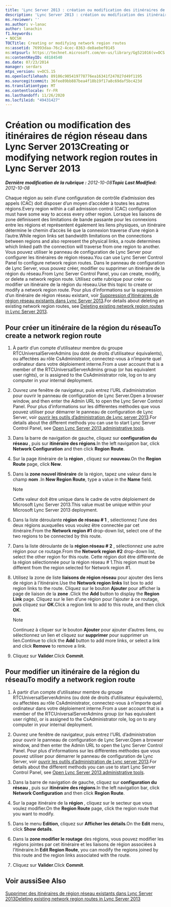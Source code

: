 ```yaml
---
title: 'Lync Server 2013 : création ou modification des itinéraires de la région réseau'
description: 'Lync Server 2013 : création ou modification des itinéraires de la région réseau.'
ms.reviewer: ''
ms.author: v-lanac
author: lanachin
f1.keywords:
- NOCSH
TOCTitle: Creating or modifying network region routes
ms:assetid: 76993daa-76c2-4cec-8363-de8aebef0145
ms:mtpsurl: https://technet.microsoft.com/en-us/library/Gg521016(v=OCS.15)
ms:contentKeyID: 48184540
ms.date: 07/23/2014
manager: serdars
mtps_version: v=OCS.15
ms.openlocfilehash: 89106c905419778776ea16341f247027d49f1195
ms.sourcegitcommit: 36fee89bb887bea4f18b19f17a8c69daf5bc423d
ms.translationtype: MT
ms.contentlocale: fr-FR
ms.lasthandoff: 11/26/2020
ms.locfileid: "49431427"
---
```

# <a name="creating-or-modifying-network-region-routes-in-lync-server-2013"></a><span data-ttu-id="71df9-103">Création ou modification des itinéraires de région réseau dans Lync Server 2013</span><span class="sxs-lookup"><span data-stu-id="71df9-103">Creating or modifying network region routes in Lync Server 2013</span></span>

<div data-xmlns="http://www.w3.org/1999/xhtml">

<div class="topic" data-xmlns="http://www.w3.org/1999/xhtml" data-msxsl="urn:schemas-microsoft-com:xslt" data-cs="https://msdn.microsoft.com/">

<div data-asp="https://msdn2.microsoft.com/asp">



</div>

<div id="mainSection">

<div id="mainBody"><span data-ttu-id="71df9-104">

<span> </span></span><span class="sxs-lookup"><span data-stu-id="71df9-104">

<span> </span></span></span>

<span data-ttu-id="71df9-105">_**Dernière modification de la rubrique :** 2012-10-08_</span><span class="sxs-lookup"><span data-stu-id="71df9-105">_**Topic Last Modified:** 2012-10-08_</span></span>

<span data-ttu-id="71df9-106">Chaque région au sein d’une configuration de contrôle d’admission des appels (CAC) doit disposer d’un moyen d’accéder à toutes les autres régions.</span><span class="sxs-lookup"><span data-stu-id="71df9-106">Every region within a call admission control (CAC) configuration must have some way to access every other region.</span></span> <span data-ttu-id="71df9-107">Lorsque les liaisons de zone définissent des limitations de bande passante pour les connexions entre les régions et représentent également les liens physiques, un itinéraire détermine le chemin d’accès lié que la connexion traverse d’une région à l’autre.</span><span class="sxs-lookup"><span data-stu-id="71df9-107">While region links set bandwidth limitations on the connections between regions and also represent the physical links, a route determines which linked path the connection will traverse from one region to another.</span></span> <span data-ttu-id="71df9-108">Vous pouvez utiliser le panneau de configuration de Lync Server pour configurer les itinéraires de région réseau.</span><span class="sxs-lookup"><span data-stu-id="71df9-108">You can use Lync Server Control Panel to configure network region routes.</span></span> <span data-ttu-id="71df9-109">Dans le panneau de configuration de Lync Server, vous pouvez créer, modifier ou supprimer un itinéraire de la région du réseau.</span><span class="sxs-lookup"><span data-stu-id="71df9-109">From Lync Server Control Panel, you can create, modify, or delete a network region route.</span></span> <span data-ttu-id="71df9-110">Utilisez cette rubrique pour créer ou modifier un itinéraire de la région du réseau.</span><span class="sxs-lookup"><span data-stu-id="71df9-110">Use this topic to create or modify a network region route.</span></span> <span data-ttu-id="71df9-111">Pour plus d’informations sur la suppression d’un itinéraire de région réseau existant, voir [Suppression d’itinéraires de région réseau existants dans Lync Server 2013](lync-server-2013-deleting-existing-network-region-routes.md).</span><span class="sxs-lookup"><span data-stu-id="71df9-111">For details about deleting an existing network region routes, see [Deleting existing network region routes in Lync Server 2013](lync-server-2013-deleting-existing-network-region-routes.md).</span></span>

<div>

## <a name="to-create-a-network-region-route"></a><span data-ttu-id="71df9-112">Pour créer un itinéraire de la région du réseau</span><span class="sxs-lookup"><span data-stu-id="71df9-112">To create a network region route</span></span>

1.  <span data-ttu-id="71df9-113">À partir d’un compte d’utilisateur membre du groupe RTCUniversalServerAdmins (ou doté de droits d’utilisateur équivalents), ou affectées au rôle CsAdministrator, connectez-vous à n’importe quel ordinateur dans votre déploiement interne.</span><span class="sxs-lookup"><span data-stu-id="71df9-113">From a user account that is a member of the RTCUniversalServerAdmins group (or has equivalent user rights), or is assigned to the CsAdministrator role, log on to any computer in your internal deployment.</span></span>

2.  <span data-ttu-id="71df9-114">Ouvrez une fenêtre de navigateur, puis entrez l’URL d’administration pour ouvrir le panneau de configuration de Lync Server.</span><span class="sxs-lookup"><span data-stu-id="71df9-114">Open a browser window, and then enter the Admin URL to open the Lync Server Control Panel.</span></span> <span data-ttu-id="71df9-115">Pour plus d’informations sur les différentes méthodes que vous pouvez utiliser pour démarrer le panneau de configuration de Lync Server, voir [ouvrir les outils d’administration de Lync server 2013](lync-server-2013-open-lync-server-administrative-tools.md).</span><span class="sxs-lookup"><span data-stu-id="71df9-115">For details about the different methods you can use to start Lync Server Control Panel, see [Open Lync Server 2013 administrative tools](lync-server-2013-open-lync-server-administrative-tools.md).</span></span>

3.  <span data-ttu-id="71df9-116">Dans la barre de navigation de gauche, cliquez sur **configuration du réseau** , puis sur **itinéraire des régions**.</span><span class="sxs-lookup"><span data-stu-id="71df9-116">In the left navigation bar, click **Network Configuration** and then click **Region Route**.</span></span>

4.  <span data-ttu-id="71df9-117">Sur la page itinéraire de la **région** , cliquez sur **nouveau**.</span><span class="sxs-lookup"><span data-stu-id="71df9-117">On the **Region Route** page, click **New**.</span></span>

5.  <span data-ttu-id="71df9-118">Dans la **zone nouvel itinéraire** de la région, tapez une valeur dans le champ **nom** .</span><span class="sxs-lookup"><span data-stu-id="71df9-118">In **New Region Route**, type a value in the **Name** field.</span></span>
    
    <div>
    

    > [!NOTE]  
    > <span data-ttu-id="71df9-119">Cette valeur doit être unique dans le cadre de votre déploiement de Microsoft Lync Server 2013.</span><span class="sxs-lookup"><span data-stu-id="71df9-119">This value must be unique within your Microsoft Lync Server 2013 deployment.</span></span>

    
    </div>

6.  <span data-ttu-id="71df9-120">Dans la liste déroulante **région de réseau \# 1** , sélectionnez l’une des deux régions auxquelles vous voulez être connectée par cet itinéraire.</span><span class="sxs-lookup"><span data-stu-id="71df9-120">From the **Network region \#1** drop-down list, select one of the two regions to be connected by this route.</span></span>

7.  <span data-ttu-id="71df9-121">Dans la liste déroulante de la **région réseau \# 2** , sélectionnez une autre région pour ce routage.</span><span class="sxs-lookup"><span data-stu-id="71df9-121">From the **Network region \#2** drop-down list, select the other region for this route.</span></span> <span data-ttu-id="71df9-122">Cette région doit être différente de la région sélectionnée pour la région réseau \# 1.</span><span class="sxs-lookup"><span data-stu-id="71df9-122">This region must be different from the region selected for Network region \#1.</span></span>

8.  <span data-ttu-id="71df9-123">Utilisez la zone de liste **liaisons de région réseau** pour ajouter des liens de région à l’itinéraire.</span><span class="sxs-lookup"><span data-stu-id="71df9-123">Use the **Network region links** list box to add region links to the route.</span></span> <span data-ttu-id="71df9-124">Cliquez sur le bouton **Ajouter** pour afficher la page de liaison de la **zone** .</span><span class="sxs-lookup"><span data-stu-id="71df9-124">Click the **Add** button to display the **Region Link** page.</span></span> <span data-ttu-id="71df9-125">Cliquez sur le lien d’une région pour l’ajouter à ce routage, puis cliquez sur **OK**.</span><span class="sxs-lookup"><span data-stu-id="71df9-125">Click a region link to add to this route, and then click **OK**.</span></span>
    
    <div>
    

    > [!NOTE]  
    > <span data-ttu-id="71df9-126">Continuez à cliquer sur le bouton <STRONG>Ajouter</STRONG> pour ajouter d’autres liens, ou sélectionnez un lien et cliquez sur <STRONG>supprimer</STRONG> pour supprimer un lien.</span><span class="sxs-lookup"><span data-stu-id="71df9-126">Continue to click the <STRONG>Add</STRONG> button to add more links, or select a link and click <STRONG>Remove</STRONG> to remove a link.</span></span>

    
    </div>

9.  <span data-ttu-id="71df9-127">Cliquez sur **Valider**.</span><span class="sxs-lookup"><span data-stu-id="71df9-127">Click **Commit**.</span></span>

</div>

<div>

## <a name="to-modify-a-network-region-route"></a><span data-ttu-id="71df9-128">Pour modifier un itinéraire de la région du réseau</span><span class="sxs-lookup"><span data-stu-id="71df9-128">To modify a network region route</span></span>

1.  <span data-ttu-id="71df9-129">À partir d’un compte d’utilisateur membre du groupe RTCUniversalServerAdmins (ou doté de droits d’utilisateur équivalents), ou affectées au rôle CsAdministrator, connectez-vous à n’importe quel ordinateur dans votre déploiement interne.</span><span class="sxs-lookup"><span data-stu-id="71df9-129">From a user account that is a member of the RTCUniversalServerAdmins group (or has equivalent user rights), or is assigned to the CsAdministrator role, log on to any computer in your internal deployment.</span></span>

2.  <span data-ttu-id="71df9-130">Ouvrez une fenêtre de navigateur, puis entrez l’URL d’administration pour ouvrir le panneau de configuration de Lync Server.</span><span class="sxs-lookup"><span data-stu-id="71df9-130">Open a browser window, and then enter the Admin URL to open the Lync Server Control Panel.</span></span> <span data-ttu-id="71df9-131">Pour plus d’informations sur les différentes méthodes que vous pouvez utiliser pour démarrer le panneau de configuration de Lync Server, voir [ouvrir les outils d’administration de Lync server 2013](lync-server-2013-open-lync-server-administrative-tools.md).</span><span class="sxs-lookup"><span data-stu-id="71df9-131">For details about the different methods you can use to start Lync Server Control Panel, see [Open Lync Server 2013 administrative tools](lync-server-2013-open-lync-server-administrative-tools.md).</span></span>

3.  <span data-ttu-id="71df9-132">Dans la barre de navigation de gauche, cliquez sur **configuration du réseau** , puis sur **itinéraire des régions**.</span><span class="sxs-lookup"><span data-stu-id="71df9-132">In the left navigation bar, click **Network Configuration** and then click **Region Route**.</span></span>

4.  <span data-ttu-id="71df9-133">Sur la page itinéraire de la **région** , cliquez sur le secteur que vous voulez modifier.</span><span class="sxs-lookup"><span data-stu-id="71df9-133">On the **Region Route** page, click the region route that you want to modify.</span></span>

5.  <span data-ttu-id="71df9-134">Dans le menu **Edition**, cliquez sur **Afficher les détails**.</span><span class="sxs-lookup"><span data-stu-id="71df9-134">On the **Edit** menu, click **Show details**.</span></span>

6.  <span data-ttu-id="71df9-135">Dans la **zone modifier le routage** des régions, vous pouvez modifier les régions jointes par cet itinéraire et les liaisons de région associées à l’itinéraire.</span><span class="sxs-lookup"><span data-stu-id="71df9-135">In **Edit Region Route**, you can modify the regions joined by this route and the region links associated with the route.</span></span>

7.  <span data-ttu-id="71df9-136">Cliquez sur **Valider**.</span><span class="sxs-lookup"><span data-stu-id="71df9-136">Click **Commit**.</span></span>

</div>

<div>

## <a name="see-also"></a><span data-ttu-id="71df9-137">Voir aussi</span><span class="sxs-lookup"><span data-stu-id="71df9-137">See Also</span></span>


[<span data-ttu-id="71df9-138">Supprimer des itinéraires de région réseau existants dans Lync Server 2013</span><span class="sxs-lookup"><span data-stu-id="71df9-138">Deleting existing network region routes in Lync Server 2013</span></span>](lync-server-2013-deleting-existing-network-region-routes.md)  
  

<span data-ttu-id="71df9-139"></div>

</div>

<span> </span>

</div>

</div>

</span><span class="sxs-lookup"><span data-stu-id="71df9-139"></div>

</div>

<span> </span>

</div>

</div>

</span></span></div>

